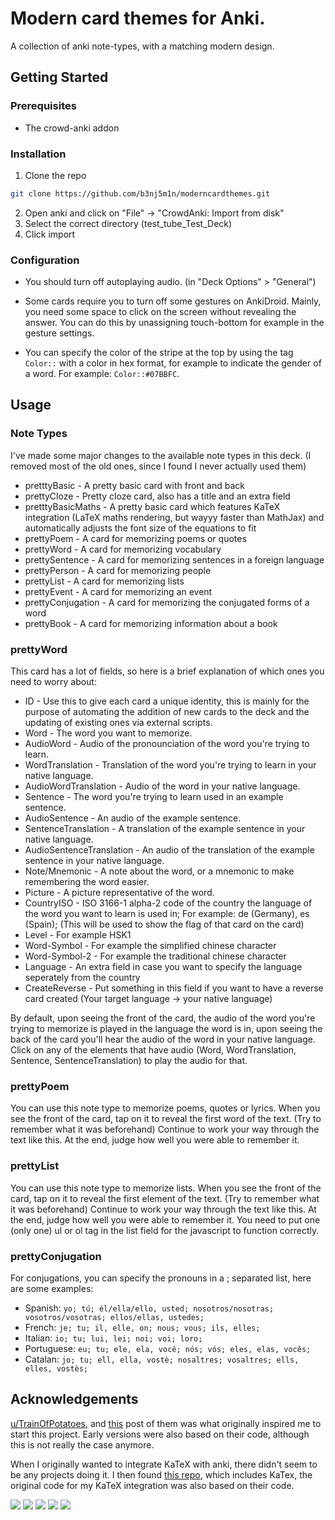 # Modern card themes for Anki.

A collection of anki note-types, with a matching modern design.

## Getting Started

### Prerequisites

* The crowd-anki addon

### Installation

1. Clone the repo
```sh
git clone https://github.com/b3nj5m1n/moderncardthemes.git
```
2. Open anki and click on "File" -> "CrowdAnki: Import from disk"
3. Select the correct directory (test_tube_Test_Deck)
4. Click import

### Configuration

* You should turn off autoplaying audio. (in "Deck Options" > "General") 

* Some cards require you to turn off some gestures on AnkiDroid. Mainly, you need some space to click on the screen without revealing the answer. You can do this by unassigning touch-bottom for example in the gesture settings.

* You can specify the color of the stripe at the top by using the tag `Color::` with a color in hex format, for example to indicate the gender of a word. For example: `Color::#07BBFC`.


## Usage

### Note Types

I've made some major changes to the available note types in this deck. (I removed most of the old ones, since I found I never actually used them)

* pretttyBasic - A pretty basic card with front and back
* prettyCloze - Pretty cloze card, also has a title and an extra field
* pretttyBasicMaths - A pretty basic card which features KaTeX integration (LaTeX maths rendering, but wayyy faster than MathJax) and automatically adjusts the font size of the equations to fit
* prettyPoem - A card for memorizing poems or quotes
* prettyWord - A card for memorizing vocabulary
* prettySentence - A card for memorizing sentences in a foreign language
* prettyPerson - A card for memorizing people
* prettyList - A card for memorizing lists
* prettyEvent - A card for memorizing an event
* prettyConjugation - A card for memorizing the conjugated forms of a word
* prettyBook - A card for memorizing information about a book

### prettyWord

This card has a lot of fields, so here is a brief explanation of which ones you need to worry about:
* ID - Use this to give each card a unique identity, this is mainly for the purpose of automating the addition of new cards to the deck and the updating of existing ones via external scripts.
* Word - The word you want to memorize.
* AudioWord - Audio of the pronounciation of the word you're trying to learn.
* WordTranslation - Translation of the word you're trying to learn in your native language.
* AudioWordTranslation - Audio of the word in your native language.
* Sentence - The word you're trying to learn used in an example sentence.
* AudioSentence - An audio of the example sentence.
* SentenceTranslation - A translation of the example sentence in your native language.
* AudioSentenceTranslation - An audio of the translation of the example sentence in your native language.
* Note/Mnemonic - A note about the word, or a mnemonic to make remembering the word easier.
* Picture - A picture representative of the word.
* CountryISO - ISO 3166-1 alpha-2 code of the country the language of the word you want to learn is used in; For example: de (Germany), es (Spain); (This will be used to show the flag of that card on the card)
* Level - For example HSK1
* Word-Symbol - For example the simplified chinese character
* Word-Symbol-2 - For example the traditional chinese character
* Language - An extra field in case you want to specify the language seperately from the country
* CreateReverse - Put something in this field if you want to have a reverse card created (Your target language -> your native language)

By default, upon seeing the front of the card, the audio of the word you're trying to memorize is played in the language the word is in, upon seeing the back of the card you'll hear the audio of the word in your native language.
Click on any of the elements that have audio (Word, WordTranslation, Sentence, SentenceTranslation) to play the audio for that.

### prettyPoem

You can use this note type to memorize poems, quotes or lyrics. When you see the front of the card, tap on it to reveal the first word of the text. (Try to remember what it was beforehand) Continue to work your way through the text like this. At the end, judge how well you were able to remember it.

### prettyList

You can use this note type to memorize lists. When you see the front of the card, tap on it to reveal the first element of the text. (Try to remember what it was beforehand) Continue to work your way through the text like this. At the end, judge how well you were able to remember it.
You need to put one (only one) ul or ol tag in the list field for the javascript to function correctly.

### prettyConjugation

For conjugations, you can specify the pronouns in a ; separated list, here are some examples:

* Spanish: `yo; tú; él/ella/ello, usted; nosotros/nosotras; vosotros/vosotras; ellos/ellas, ustedes;`
* French: `je; tu; il, elle, on; nous; vous; ils, elles;`
* Italian: `io; tu; lui, lei; noi; voi; loro;`
* Portuguese: `eu; tu; ele, ela, você; nós; vós; eles, elas, vocês;`
* Catalan: `jo; tu; ell, ella, vostè; nosaltres; vosaltres; ells, elles, vostès;`

## Acknowledgements

[u/TrainOfPotatoes](https://www.reddit.com/user/TrainOfPotatoes/), and [this](https://www.reddit.com/r/Anki/comments/ffs0ir/theme_an_update_to_my_previous_anki_template/) post of them was what originally inspired me to start this project. Early versions were also based on their code, although this is not really the case anymore.

When I originally wanted to integrate KaTeX with anki, there didn't seem to be any projects doing it. I then found [this repo](https://github.com/Jwrede/Anki-KaTeX-Markdown), which includes KaTex, the original code for my KaTeX integration was also based on their code.


![](media/basicPrettyBack.jpg)
![](media/basicPrettyFront.jpg)
![](media/clozePrettyBack.jpg)
![](media/clozePrettyExtra.jpg)
![](media/clozePrettyFront.jpg)

